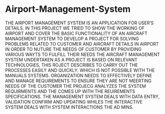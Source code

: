 # Airport-Management-System
THE AIRPORT MANAGEMENT SYSTEM IS AN APPLICATION
FOR USER’S DETAILS. IN THIS PROJECT WE TRIED TO SHOW
THE WORKING OF AIRPORT AND COVER THE BASIC
FUNCTIONALITY OF AN AIRCRAFT MANAGEMENT SYSTEM
TO DEVELOP A PROJECT FOR SOLVING PROBLEMS RELATED
TO CUSTOMER AND AIRCRAFT DETAILS IN AIRPORT IN
ORDER TO NUTURE THE NEEDS OF CUSTOMER BY
PROVIDING VARIOUS WAYTS TO FULFILL THEIR NEEDS
THE AIRCRAFT MANAGEMENT SYSTEM UNDERTAKEN AS A
PROJECT IS BASED ON RELEVANT TECHNOLOGIES, THIS
ROJECT DESCRIBES TO CARRY OUT THE PROCESSES EASILY
AND QUICKLY. WHICH IS NOT POSSIBLE WITH THE
MANUALS SYSTEMS. ORGANIZATION NEEDS TO
EFFECTIVELY DEFINE AND MANAGE REQUIREMENTS TO
ENSURE THEY ARE NOT MEERTING NEEDS OF THE
CUSTOMER
THE PROJECG ANALYZES THE SYSTEM REQUIRMENTS AND
THE COMES UP WITH THE REUIREMENTS SPECIFICATIONS.
THE MANAGEMENT SYSTEM DEALS WITH DATA ENTRY,
VALIDATION CONFIRM AND UPDATING WHILES THE
INTERACTIVE SYSTEM DEALS WITH SYSTEM
INTERACTIONS THE AD MINS.